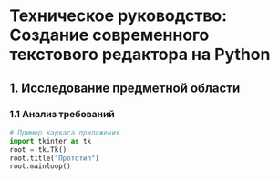 # Техническое руководство: Создание современного текстового редактора на Python

## 1. Исследование предметной области

### 1.1 Анализ требований

```python
# Пример каркаса приложения
import tkinter as tk
root = tk.Tk()
root.title("Прототип")
root.mainloop()
